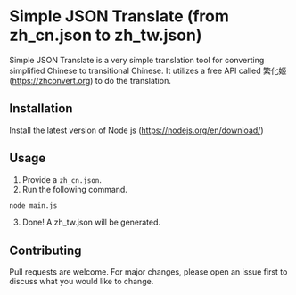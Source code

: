 # Simple JSON Translate (from zh_cn.json to zh_tw.json)
 
Simple JSON Translate is a very simple translation tool for converting simplified Chinese to transitional Chinese. It utilizes a free API called 繁化姬 (https://zhconvert.org) to do the translation.

## Installation
Install the latest version of Node js (https://nodejs.org/en/download/)

## Usage
1. Provide a `zh_cn.json`.
2. Run the following command.
```bash
node main.js
```
3. Done! A zh_tw.json will be generated.

## Contributing
Pull requests are welcome. For major changes, please open an issue first to discuss what you would like to change.
